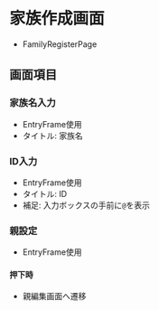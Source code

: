 # 家族作成画面

- FamilyRegisterPage

## 画面項目

### 

### 家族名入力
- EntryFrame使用
- タイトル: 家族名

### ID入力
- EntryFrame使用
- タイトル: ID
- 補足: 入力ボックスの手前に`@`を表示

### 親設定
- EntryFrame使用
#### 押下時
- 親編集画面へ遷移

### 